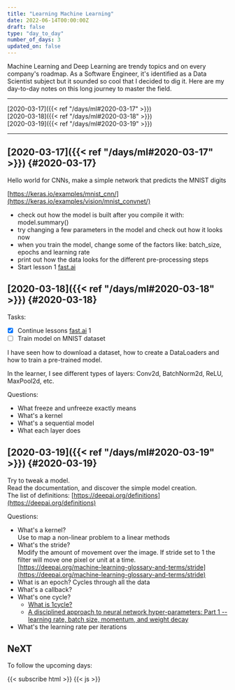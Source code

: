 ```yaml
---
title: "Learning Machine Learning"
date: 2022-06-14T00:00:00Z
draft: false
type: "day_to_day"
number_of_days: 3
updated_on: false
---
```


Machine Learning and Deep Learning are trendy topics and on every company's roadmap. As a Software Engineer, it's identified as a Data Scientist subject but it sounded so cool that I decided to dig it. Here are my day-to-day notes on this long journey to master the field.

---

[2020-03-17]({{< ref "/days/ml#2020-03-17" >}})  
[2020-03-18]({{< ref "/days/ml#2020-03-18" >}})  
[2020-03-19]({{< ref "/days/ml#2020-03-19" >}})  

---


## [2020-03-17]({{< ref "/days/ml#2020-03-17" >}}) {#2020-03-17}


Hello world for CNNs, make a simple network that predicts the MNIST digits

[https://keras.io/examples/mnist_cnn/](https://keras.io/examples/vision/mnist_convnet/)

- check out how the model is built after you compile it with: model.summary()
- try changing a few parameters in the model and check out how it looks now
- when you train the model, change some of the factors like: batch_size, epochs and learning rate
- print out how the data looks for the different pre-processing steps
- Start lesson 1 [fast.ai](http://fast.ai)



## [2020-03-18]({{< ref "/days/ml#2020-03-18" >}}) {#2020-03-18}

Tasks: 

- [x]  Continue lessons [fast.ai](http://fast.ai) 1
- [ ]  Train model on MNIST dataset

I have seen how to download a dataset, how to create a DataLoaders and how to train a pre-trained model.

In the learner, I see different types of layers: Conv2d, BatchNorm2d, ReLU, MaxPool2d, etc.

Questions:

- What freeze and unfreeze exactly means
- What's a kernel
- What's a sequential model
- What each layer does


## [2020-03-19]({{< ref "/days/ml#2020-03-19" >}}) {#2020-03-19}

Try to tweak a model.  
Read the documentation, and discover the simple model creation.  
The list of definitions: [https://deepai.org/definitions](https://deepai.org/definitions)

Questions:

- What's a kernel?  
    Use to map a non-linear problem to a linear methods
- What's the stride?  
    Modify the amount of movement over the image.
    If stride set to 1 the filter will move one pixel or unit at a time.  
    [https://deepai.org/machine-learning-glossary-and-terms/stride](https://deepai.org/machine-learning-glossary-and-terms/stride)
- What is an epoch? Cycles through all the data
- What's a callback?
- What's one cycle?
    - [What is 1cycle?](https://fastai1.fast.ai/callbacks.one_cycle.html#The-1cycle-policy)
    - [A disciplined approach to neural network hyper-parameters: Part 1 -- learning rate, batch size, momentum, and weight decay](https://arxiv.org/pdf/1803.09820.pdf)
- What's the learning rate per iterations


## NeXT

To follow the upcoming days:

{{< subscribe html >}}
{{< js >}}




